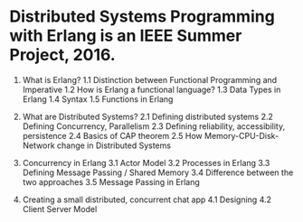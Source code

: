 # Distributed Systems Programming with Erlang is an IEEE Summer Project, 2016. 

1. What is Erlang?
  1.1 Distinction between Functional Programming and Imperative
  1.2 How is Erlang a functional language?
  1.3 Data Types in Erlang
  1.4 Syntax
  1.5 Functions in Erlang

2. What are Distributed Systems?
  2.1 Defining distributed systems
  2.2 Defining Concurrency, Parallelism
  2.3 Defining reliability, accessibility, persistence
  2.4 Basics of CAP theorem
  2.5 How Memory-CPU-Disk-Network change in Distributed Systems

3. Concurrency in Erlang
  3.1 Actor Model
  3.2 Processes in Erlang
  3.3 Defining Message Passing / Shared Memory
  3.4 Difference between the two approaches
  3.5 Message Passing in Erlang

4. Creating a small distributed, concurrent chat app
  4.1 Designing
  4.2 Client Server Model